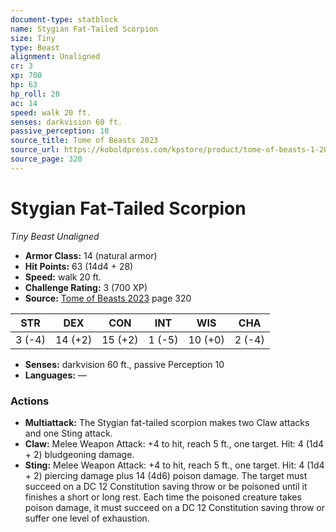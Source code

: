 ```yaml
---
document-type: statblock
name: Stygian Fat-Tailed Scorpion
size: Tiny
type: Beast
alignment: Unaligned
cr: 3
xp: 700
hp: 63
hp_roll: 28
ac: 14
speed: walk 20 ft.
senses: darkvision 60 ft. 
passive_perception: 10
source_title: Tome of Beasts 2023
source_url: https://koboldpress.com/kpstore/product/tome-of-beasts-1-2023-edition/
source_page: 320
---
```


# Stygian Fat-Tailed Scorpion

*Tiny* *Beast* *Unaligned*

- **Armor Class:** 14 (natural armor)
- **Hit Points:** 63 (14d4 + 28)
- **Speed:** walk 20 ft.
- **Challenge Rating:** 3 (700 XP)
- **Source:** [Tome of Beasts 2023](https://koboldpress.com/kpstore/product/tome-of-beasts-1-2023-edition/) page 320

| STR | DEX | CON | INT | WIS | CHA |
| --- | --- | --- | --- | --- | --- |
| 3 (-4) | 14 (+2) | 15 (+2) | 1 (-5) | 10 (+0) | 2 (-4) |

- **Senses:** darkvision 60 ft., passive Perception 10
- **Languages:** —

### Actions

- **Multiattack:** The Stygian fat-tailed scorpion makes two Claw attacks and one Sting attack.
- **Claw:** Melee Weapon Attack: +4 to hit, reach 5 ft., one target. Hit: 4 (1d4 + 2) bludgeoning damage.
- **Sting:** Melee Weapon Attack: +4 to hit, reach 5 ft., one target. Hit: 4 (1d4 + 2) piercing damage plus 14 (4d6) poison damage. The target must succeed on a DC 12 Constitution saving throw or be poisoned until it finishes a short or long rest. Each time the poisoned creature takes poison damage, it must succeed on a DC 12 Constitution saving throw or suffer one level of exhaustion.
